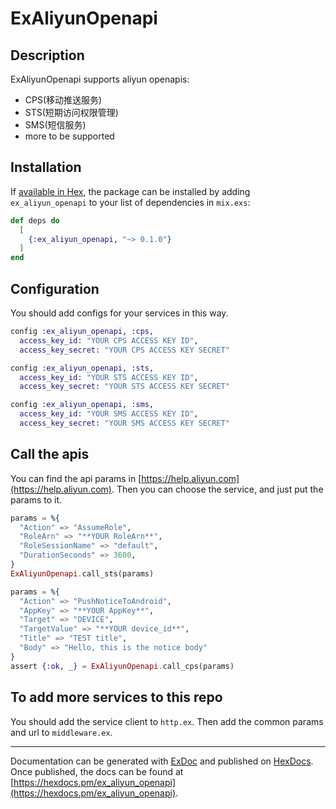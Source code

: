 # ExAliyunOpenapi

## Description
ExAliyunOpenapi supports aliyun openapis:
* CPS(移动推送服务)
* STS(短期访问权限管理)
* SMS(短信服务)
* more to be supported

## Installation

If [available in Hex](https://hex.pm/docs/publish), the package can be installed
by adding `ex_aliyun_openapi` to your list of dependencies in `mix.exs`:

```elixir
def deps do
  [
    {:ex_aliyun_openapi, "~> 0.1.0"}
  ]
end
```

## Configuration
You should add configs for your services in this way.
```elixir
config :ex_aliyun_openapi, :cps,
  access_key_id: "YOUR CPS ACCESS KEY ID",
  access_key_secret: "YOUR CPS ACCESS KEY SECRET"

config :ex_aliyun_openapi, :sts,
  access_key_id: "YOUR STS ACCESS KEY ID",
  access_key_secret: "YOUR STS ACCESS KEY SECRET"

config :ex_aliyun_openapi, :sms,
  access_key_id: "YOUR SMS ACCESS KEY ID",
  access_key_secret: "YOUR SMS ACCESS KEY SECRET"
```

## Call the apis 
You can find the api params in [https://help.aliyun.com](https://help.aliyun.com).
Then you can choose the service, and just put the params to it.
```elixir
params = %{
  "Action" => "AssumeRole",
  "RoleArn" => "**YOUR RoleArn**",
  "RoleSessionName" => "default",
  "DurationSeconds" => 3600,
}
ExAliyunOpenapi.call_sts(params)
```
```elixir
params = %{
  "Action" => "PushNoticeToAndroid",
  "AppKey" => "**YOUR AppKey**",
  "Target" => "DEVICE",
  "TargetValue" => "**YOUR device_id**",
  "Title" => "TEST title",
  "Body" => "Hello, this is the notice body"
}
assert {:ok, _} = ExAliyunOpenapi.call_cps(params)
```

## To add more services to this repo
You should add the service client to `http.ex`.
Then add the common params and url to `middleware.ex`.

------

Documentation can be generated with [ExDoc](https://github.com/elixir-lang/ex_doc)
and published on [HexDocs](https://hexdocs.pm). Once published, the docs can
be found at [https://hexdocs.pm/ex_aliyun_openapi](https://hexdocs.pm/ex_aliyun_openapi).

